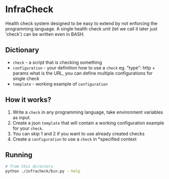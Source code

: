InfraCheck
==========

Health check system designed to be easy to extend by not enforcing the programming language.
A single health check unit (let we call it later just 'check') can be written even in BASH.


Dictionary
----------

- `check` - a script that is checking something
- `configuration` - your definition how to use a `check` eg. "type": http + params what is the URL, you can define multiple configurations for single check
- `template` - working example of `configuration`


How it works?
-------------
1. Write a `check` in any programming language, take environment variables as input.
2. Create a json `template` that will contain a working configuration example for your `check`.
3. You can skip 1 and 2 if you want to use already created checks
4. Create a `configuration` to use a `check` in *specified context

Running
-------

```bash
# from this directory
python ./infracheck/bin.py --help
```
